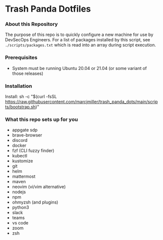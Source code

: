 # Trash Panda Dotfiles

### About this Repository
The purpose of this repo is to quickly configure a new machine for use by DevSecOps Engineers. For a list of packages installed by this script, see `./scripts/packages.txt` which is read into an array during script execution.

### Prerequisites
- System must be running Ubuntu 20.04 or 21.04 (or some variant of those releases)

### Installation
Install: sh -c "$(curl -fsSL https://raw.githubusercontent.com/marcjmiller/trash_panda_dots/main/scripts/bootstrap.sh)"

### What this repo sets up for you
- appgate sdp
- brave-browser
- discord
- docker
- fzf (CLI fuzzy finder)
- kubectl
- kustomize
- git
- helm
- mattermost
- maven
- neovim (vi/vim alternative)
- nodejs
- npm
- ohmyzsh (and plugins)
- python3
- slack
- teams
- vs code
- zoom
- zsh
